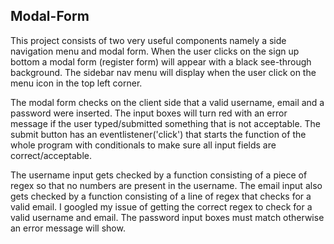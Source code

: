 ## Modal-Form
This project consists of two very useful components namely a side navigation menu and modal form. When the user clicks on the sign up bottom a modal form (register form) will appear with a black see-through background. The sidebar nav menu will display when the user click on the menu icon in the top left corner.

The modal form checks on the client side that a valid username, email and a password were inserted. The input boxes will turn red with an error message if the user typed/submitted something that is not acceptable. The submit button has an eventlistener('click') that starts the function of the whole program with conditionals to make sure all input fields are correct/acceptable.

The username input gets checked by a function consisting of a piece of regex so that no numbers are present in the username. The email input also gets checked by a function consisting of a line of regex that checks for a valid email. I googled my issue of getting the correct regex to check for a valid username and email. The password input boxes must match otherwise an error message will show.
